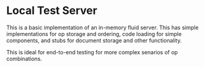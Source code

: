 # Local Test Server

This is a basic implementation of an in-memory fluid server.  This has simple implementations for op storage and ordering,
code loading for simple components, and stubs for document storage and other functionality.

This is ideal for end-to-end testing for more complex senarios of op combinations.
